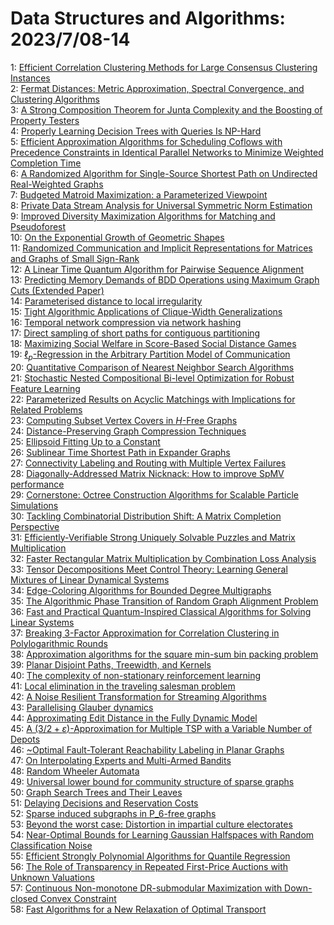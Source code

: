 # Data Structures and Algorithms: 2023/7/08-14  
1: [Efficient Correlation Clustering Methods for Large Consensus Clustering  Instances](https://doi.org/10.48550/arXiv.2307.03818)  
2: [Fermat Distances: Metric Approximation, Spectral Convergence, and  Clustering Algorithms](https://doi.org/10.48550/arXiv.2307.05750)  
3: [A Strong Composition Theorem for Junta Complexity and the Boosting of  Property Testers](https://doi.org/10.48550/arXiv.2307.04039)  
4: [Properly Learning Decision Trees with Queries Is NP-Hard](https://doi.org/10.48550/arXiv.2307.04093)  
5: [Efficient Approximation Algorithms for Scheduling Coflows with  Precedence Constraints in Identical Parallel Networks to Minimize Weighted  Completion Time](https://doi.org/10.48550/arXiv.2307.04107)  
6: [A Randomized Algorithm for Single-Source Shortest Path on Undirected  Real-Weighted Graphs](https://doi.org/10.48550/arXiv.2307.04139)  
7: [Budgeted Matroid Maximization: a Parameterized Viewpoint](https://doi.org/10.48550/arXiv.2307.04173)  
8: [Private Data Stream Analysis for Universal Symmetric Norm Estimation](https://doi.org/10.48550/arXiv.2307.04249)  
9: [Improved Diversity Maximization Algorithms for Matching and Pseudoforest](https://doi.org/10.48550/arXiv.2307.04329)  
10: [On the Exponential Growth of Geometric Shapes](https://doi.org/10.48550/arXiv.2307.04385)  
11: [Randomized Communication and Implicit Representations for Matrices and  Graphs of Small Sign-Rank](https://doi.org/10.48550/arXiv.2307.04441)  
12: [A Linear Time Quantum Algorithm for Pairwise Sequence Alignment](https://doi.org/10.48550/arXiv.2307.04479)  
13: [Predicting Memory Demands of BDD Operations using Maximum Graph Cuts (Extended Paper)](https://doi.org/10.48550/arXiv.2307.04488)  
14: [Parameterised distance to local irregularity](https://doi.org/10.48550/arXiv.2307.04583)  
15: [Tight Algorithmic Applications of Clique-Width Generalizations](https://doi.org/10.48550/arXiv.2307.04628)  
16: [Temporal network compression via network hashing](https://doi.org/10.48550/arXiv.2307.04890)  
17: [Direct sampling of short paths for contiguous partitioning](https://doi.org/10.48550/arXiv.2307.05042)  
18: [Maximizing Social Welfare in Score-Based Social Distance Games](https://doi.org/10.48550/arXiv.2307.05061)  
19: [$\ell_p$-Regression in the Arbitrary Partition Model of Communication](https://doi.org/10.48550/arXiv.2307.05117)  
20: [Quantitative Comparison of Nearest Neighbor Search Algorithms](https://doi.org/10.48550/arXiv.2307.05235)  
21: [Stochastic Nested Compositional Bi-level Optimization for Robust Feature  Learning](https://doi.org/10.48550/arXiv.2307.05384)  
22: [Parameterized Results on Acyclic Matchings with Implications for Related  Problems](https://doi.org/10.48550/arXiv.2307.05446)  
23: [Computing Subset Vertex Covers in $H$-Free Graphs](https://doi.org/10.48550/arXiv.2307.05701)  
24: [Distance-Preserving Graph Compression Techniques](https://doi.org/10.48550/arXiv.2307.05829)  
25: [Ellipsoid Fitting Up to a Constant](https://doi.org/10.48550/arXiv.2307.05954)  
26: [Sublinear Time Shortest Path in Expander Graphs](https://doi.org/10.48550/arXiv.2307.06113)  
27: [Connectivity Labeling and Routing with Multiple Vertex Failures](https://doi.org/10.48550/arXiv.2307.06276)  
28: [Diagonally-Addressed Matrix Nicknack: How to improve SpMV performance](https://doi.org/10.48550/arXiv.2307.06305)  
29: [Cornerstone: Octree Construction Algorithms for Scalable Particle  Simulations](https://doi.org/10.48550/arXiv.2307.06345)  
30: [Tackling Combinatorial Distribution Shift: A Matrix Completion  Perspective](https://doi.org/10.48550/arXiv.2307.06457)  
31: [Efficiently-Verifiable Strong Uniquely Solvable Puzzles and Matrix  Multiplication](https://doi.org/10.48550/arXiv.2307.06463)  
32: [Faster Rectangular Matrix Multiplication by Combination Loss Analysis](https://doi.org/10.48550/arXiv.2307.06535)  
33: [Tensor Decompositions Meet Control Theory: Learning General Mixtures of  Linear Dynamical Systems](https://doi.org/10.48550/arXiv.2307.06538)  
34: [Edge-Coloring Algorithms for Bounded Degree Multigraphs](https://doi.org/10.48550/arXiv.2307.06579)  
35: [The Algorithmic Phase Transition of Random Graph Alignment Problem](https://doi.org/10.48550/arXiv.2307.06590)  
36: [Fast and Practical Quantum-Inspired Classical Algorithms for Solving  Linear Systems](https://doi.org/10.48550/arXiv.2307.06627)  
37: [Breaking 3-Factor Approximation for Correlation Clustering in  Polylogarithmic Rounds](https://doi.org/10.48550/arXiv.2307.06723)  
38: [Approximation algorithms for the square min-sum bin packing problem](https://doi.org/10.48550/arXiv.2307.06776)  
39: [Planar Disjoint Paths, Treewidth, and Kernels](https://doi.org/10.48550/arXiv.2307.06792)  
40: [The complexity of non-stationary reinforcement learning](https://doi.org/10.48550/arXiv.2307.06877)  
41: [Local elimination in the traveling salesman problem](https://doi.org/10.48550/arXiv.2307.07054)  
42: [A Noise Resilient Transformation for Streaming Algorithms](https://doi.org/10.48550/arXiv.2307.07087)  
43: [Parallelising Glauber dynamics](https://doi.org/10.48550/arXiv.2307.07131)  
44: [Approximating Edit Distance in the Fully Dynamic Model](https://doi.org/10.48550/arXiv.2307.07175)  
45: [A $(3/2 + \varepsilon)$-Approximation for Multiple TSP with a Variable  Number of Depots](https://doi.org/10.48550/arXiv.2307.07180)  
46: [\~Optimal Fault-Tolerant Reachability Labeling in Planar Graphs](https://doi.org/10.48550/arXiv.2307.07222)  
47: [On Interpolating Experts and Multi-Armed Bandits](https://doi.org/10.48550/arXiv.2307.07264)  
48: [Random Wheeler Automata](https://doi.org/10.48550/arXiv.2307.07267)  
49: [Universal lower bound for community structure of sparse graphs](https://doi.org/10.48550/arXiv.2307.07271)  
50: [Graph Search Trees and Their Leaves](https://doi.org/10.48550/arXiv.2307.07279)  
51: [Delaying Decisions and Reservation Costs](https://doi.org/10.48550/arXiv.2307.07284)  
52: [Sparse induced subgraphs in P_6-free graphs](https://doi.org/10.48550/arXiv.2307.07330)  
53: [Beyond the worst case: Distortion in impartial culture electorates](https://doi.org/10.48550/arXiv.2307.07350)  
54: [Near-Optimal Bounds for Learning Gaussian Halfspaces with Random  Classification Noise](https://doi.org/10.48550/arXiv.2307.08438)  
55: [Efficient Strongly Polynomial Algorithms for Quantile Regression](https://doi.org/10.48550/arXiv.2307.08706)  
56: [The Role of Transparency in Repeated First-Price Auctions with Unknown  Valuations](https://doi.org/10.48550/arXiv.2307.09478)  
57: [Continuous Non-monotone DR-submodular Maximization with Down-closed  Convex Constraint](https://doi.org/10.48550/arXiv.2307.09616)  
58: [Fast Algorithms for a New Relaxation of Optimal Transport](https://doi.org/10.48550/arXiv.2307.10042)  
